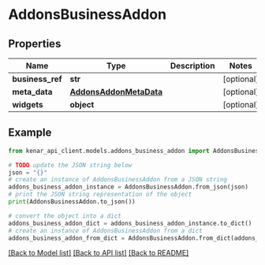 # AddonsBusinessAddon


## Properties

Name | Type | Description | Notes
------------ | ------------- | ------------- | -------------
**business_ref** | **str** |  | [optional] 
**meta_data** | [**AddonsAddonMetaData**](AddonsAddonMetaData.md) |  | [optional] 
**widgets** | **object** |  | [optional] 

## Example

```python
from kenar_api_client.models.addons_business_addon import AddonsBusinessAddon

# TODO update the JSON string below
json = "{}"
# create an instance of AddonsBusinessAddon from a JSON string
addons_business_addon_instance = AddonsBusinessAddon.from_json(json)
# print the JSON string representation of the object
print(AddonsBusinessAddon.to_json())

# convert the object into a dict
addons_business_addon_dict = addons_business_addon_instance.to_dict()
# create an instance of AddonsBusinessAddon from a dict
addons_business_addon_from_dict = AddonsBusinessAddon.from_dict(addons_business_addon_dict)
```
[[Back to Model list]](../README.md#documentation-for-models) [[Back to API list]](../README.md#documentation-for-api-endpoints) [[Back to README]](../README.md)


